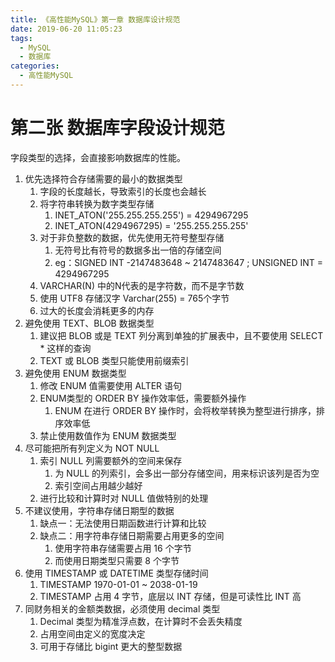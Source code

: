 ```yaml
---
title: 《高性能MySQL》第一章 数据库设计规范
date: 2019-06-20 11:05:23
tags: 
  - MySQL
  - 数据库
categories:
  - 高性能MySQL
---
```


# 第二张 数据库字段设计规范

字段类型的选择，会直接影响数据库的性能。

1. 优先选择符合存储需要的最小的数据类型
   1. 字段的长度越长，导致索引的长度也会越长
   2. 将字符串转换为数字类型存储
      1. INET_ATON('255.255.255.255') = 4294967295
      2. INET_ATON(4294967295) = '255.255.255.255'
   3. 对于非负整数的数据，优先使用无符号整型存储
      1. 无符号比有符号的数据多出一倍的存储空间
      2. eg：SIGNED INT -2147483648 ~ 2147483647 ; UNSIGNED INT = 4294967295
   4. VARCHAR(N) 中的N代表的是字符数，而不是字节数
   5. 使用 UTF8 存储汉字 Varchar(255) = 765个字节
   6. 过大的长度会消耗更多的内存
2. 避免使用 TEXT、BLOB 数据类型
   1. 建议把 BLOB 或是 TEXT 列分离到单独的扩展表中，且不要使用 SELECT * 这样的查询
   2. TEXT 或 BLOB 类型只能使用前缀索引
3. 避免使用 ENUM 数据类型
   1. 修改 ENUM 值需要使用 ALTER 语句
   2. ENUM类型的 ORDER BY 操作效率低，需要额外操作
      1. ENUM 在进行 ORDER BY 操作时，会将枚举转换为整型进行排序，排序效率低
   3. 禁止使用数值作为 ENUM 数据类型
4. 尽可能把所有列定义为 NOT NULL
   1. 索引 NULL 列需要额外的空间来保存
      1. 为 NULL 的列索引，会多出一部分存储空间，用来标识该列是否为空
      2. 索引空间占用越少越好
   2. 进行比较和计算时对 NULL 值做特别的处理
5. 不建议使用，字符串存储日期型的数据
   1. 缺点一：无法使用日期函数进行计算和比较
   2. 缺点二：用字符串存储日期需要占用更多的空间
      1. 使用字符串存储需要占用 16 个字节
      2. 而使用日期类型只需要 8 个字节
6. 使用 TIMESTAMP 或 DATETIME 类型存储时间
   1. TIMESTAMP 1970-01-01 ~ 2038-01-19
   2. TIMESTAMP 占用 4 字节，底层以 INT 存储，但是可读性比 INT 高
7. 同财务相关的金额类数据，必须使用 decimal 类型
   1. Decimal 类型为精准浮点数，在计算时不会丢失精度
   2. 占用空间由定义的宽度决定
   3. 可用于存储比 bigint 更大的整型数据